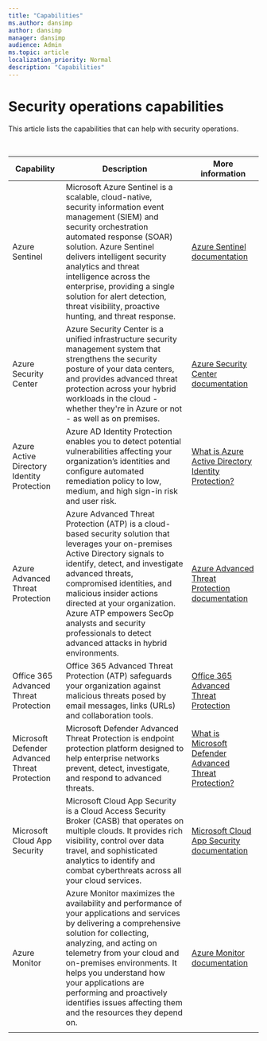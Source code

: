 ```yaml
---
title: "Capabilities"
ms.author: dansimp
author: dansimp
manager: dansimp
audience: Admin
ms.topic: article
localization_priority: Normal
description: "Capabilities"
---
```


# Security operations capabilities
This article lists the capabilities that can help with security operations.

<br> 

|Capability  |Description  |More information  |
|---------|---------|---------|
|Azure Sentinel |Microsoft Azure Sentinel is a scalable, cloud-native, security information event management (SIEM) and security orchestration automated response (SOAR) solution. Azure Sentinel delivers intelligent security analytics and threat intelligence across the enterprise, providing a single solution for alert detection, threat visibility, proactive hunting, and threat response. | [Azure Sentinel documentation](https://docs.microsoft.com/azure/sentinel/)|
|Azure Security Center     | Azure Security Center is a unified infrastructure security management system that strengthens the security posture of your data centers, and provides advanced threat protection across your hybrid workloads in the cloud - whether they're in Azure or not - as well as on premises. | [Azure Security Center documentation ](https://docs.microsoft.com/azure/security-center/)      |
|Azure Active Directory Identity Protection |Azure AD Identity Protection enables you to detect potential vulnerabilities affecting your organization’s identities and configure automated remediation policy to low, medium, and high sign-in risk and user risk.| [What is Azure Active Directory Identity Protection?](https://docs.microsoft.com/azure/active-directory/identity-protection/overview-identity-protection)        |
|Azure Advanced Threat Protection |Azure Advanced Threat Protection (ATP) is a cloud-based security solution that leverages your on-premises Active Directory signals to identify, detect, and investigate advanced threats, compromised identities, and malicious insider actions directed at your organization. Azure ATP empowers SecOp analysts and security professionals to detect advanced attacks in hybrid environments. |[Azure Advanced Threat Protection documentation](https://docs.microsoft.com/azure-advanced-threat-protection/) |
|Office 365 Advanced Threat Protection| Office 365 Advanced Threat Protection (ATP) safeguards your organization against malicious threats posed by email messages, links (URLs) and collaboration tools. |[Office 365 Advanced Threat Protection](https://docs.microsoft.com/microsoft-365/security/office-365-security/office-365-atp?view=o365-worldwide)|
|Microsoft Defender Advanced Threat Protection | Microsoft Defender Advanced Threat Protection is endpoint protection platform designed to help enterprise networks prevent, detect, investigate, and respond to advanced threats.|[What is Microsoft Defender Advanced Threat Protection?](https://docs.microsoft.com/windows/security/threat-protection/microsoft-defender-atp/microsoft-defender-advanced-threat-protection) |
|Microsoft Cloud App Security|Microsoft Cloud App Security is a Cloud Access Security Broker (CASB) that operates on multiple clouds. It provides rich visibility, control over data travel, and sophisticated analytics to identify and combat cyberthreats across all your cloud services. |[Microsoft Cloud App Security documentation](https://docs.microsoft.com/cloud-app-security/) |
|Azure Monitor| Azure Monitor maximizes the availability and performance of your applications and services by delivering a comprehensive solution for collecting, analyzing, and acting on telemetry from your cloud and on-premises environments. It helps you understand how your applications are performing and proactively identifies issues affecting them and the resources they depend on.|[Azure Monitor documentation](https://docs.microsoft.com/azure/azure-monitor/) |
| | | |